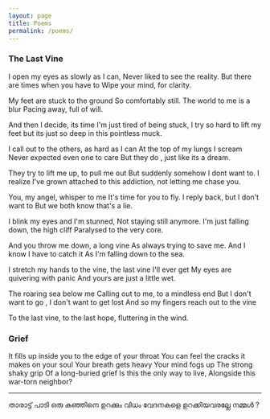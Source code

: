 ```yaml
---
layout: page
title: Poems
permalink: /poems/
---
```


### The Last Vine

I open my eyes as slowly as I can,
Never liked to see the reality.
But there are times when you have to 
Wipe your mind, for clarity.

My feet are stuck to the ground
So comfortably still.
The world to me is a blur
Pacing away, full of will.

And then I decide, its time
I'm just tired of being stuck,
I try so hard to lift my feet
but its just so deep in this pointless muck.

I call out to the others, as hard as I can
At the top of my lungs I scream
Never expected even one to care
But they do , just like its a dream.

They try to lift me up, to pull me out
But suddenly somehow I dont want to.
I realize I've grown attached to
this addiction, not letting me chase you.

You, my angel, whisper to me
It's time for you to fly.
I reply back, but I don't want to
But we both know that's a lie.

I blink my eyes and I'm stunned,
Not staying still anymore.
I'm just falling down, the high cliff
Paralysed to the very core.

And you throw me down, a long vine
As always trying to save me.
And I know I have to catch it
As I'm falling down to the sea.

I stretch my hands to the vine,
the last vine I'll ever get
My eyes are quivering with panic
And yours are just a little wet.

The roaring sea below me
Calling out to me, to a mindless end
But I don't want to go , I don't want to get lost
And so my fingers reach out to the vine

To the last vine, to the last hope, fluttering in the wind.

### Grief

It fills up inside you
to the edge of your throat
You can feel the cracks it makes
on your soul
Your breath gets heavy
Your mind fogs up
The strong shaky grip
Of a long-buried grief
Is this the only way to live,
Alongside this war-torn neighbor?

******************************

താരാട്ട് പാടി ഒരു കുഞ്ഞിനെ ഉറക്കും വിധം 
വേദനകളെ ഉറക്കിയവരല്ലേ നമ്മൾ ?

